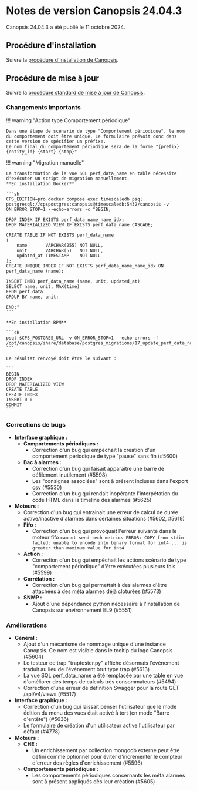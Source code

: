 # Notes de version Canopsis 24.04.3

Canopsis 24.04.3 a été publié le 11 octobre 2024.

## Procédure d'installation

Suivre la [procédure d'installation de Canopsis](../guide-administration/installation/index.md). 

## Procédure de mise à jour

Suivre la [procédure standard de mise à jour de Canopsis](../guide-administration/mise-a-jour/index.md).

### Changements importants

!!! warning "Action type Comportement périodique"

    Dans une étape de scénario de type "Comportement périodique", le nom du comportement doit être unique. Le formulaire prévoit donc dans cette version de spécifier un préfixe.
    Le nom final du comportement périodique sera de la forme "{prefix} {entity_id} {start}-{stop}"

!!! warning "Migration manuelle"

    La transformation de la vue SQL perf_data_name en table nécessite d'exécuter un script de migration manuellement.  
    **En installation Docker**
    
    ```sh
    CPS_EDITION=pro docker compose exec timescaledb psql postgresql://cpspostgres:canopsis@timescaledb:5432/canopsis -v ON_ERROR_STOP=1 --echo-errors -c "BEGIN;
    
    DROP INDEX IF EXISTS perf_data_name_name_idx;
    DROP MATERIALIZED VIEW IF EXISTS perf_data_name CASCADE;
    
    CREATE TABLE IF NOT EXISTS perf_data_name
    (
        name       VARCHAR(255) NOT NULL,
        unit       VARCHAR(5)   NOT NULL,
        updated_at TIMESTAMP    NOT NULL
    );
    CREATE UNIQUE INDEX IF NOT EXISTS perf_data_name_name_idx ON perf_data_name (name);
    
    INSERT INTO perf_data_name (name, unit, updated_at)
    SELECT name, unit, MAX(time)
    FROM perf_data
    GROUP BY name, unit;
    
    END;"
    ```
     
    **En installation RPM**
    
    ```sh
    psql $CPS_POSTGRES_URL -v ON_ERROR_STOP=1 --echo-errors -f /opt/canopsis/share/database/postgres_migrations/17_update_perf_data_name_table.up.sql
    ``` 
     
    Le résultat renvoyé doit être le suivant :  
     
    ```
    BEGIN
    DROP INDEX
    DROP MATERIALIZED VIEW
    CREATE TABLE
    CREATE INDEX
    INSERT 0 0
    COMMIT
    ```


### Corrections de bugs

*  **Interface graphique :**
    * **Comportements périodiques :**
        * Correction d'un bug qui empêchait la création d'un comportement périodique de type "pause" sans fin (#5600)
    * **Bac à alarmes :**
        * Correction d'un bug qui faisait apparaitre une barre de défilement inutilement (#5598)
        * Les "consignes associées" sont à présent incluses dans l'export csv (#5530)
        * Correction d'un bug qui rendait inopérante l'interpétation du code HTML dans la timeline des alarmes (#5625)
*  **Moteurs :**
    * Correction d'un bug qui entrainait une erreur de calcul de durée active/inactive d'alarmes dans certaines situations (#5602, #5619)
    * **Fifo :**
        * Correction d'un bug qui provoquait l'erreur suivante dans le moteur fifo `cannot send tech metrics ERROR: COPY from stdin failed: unable to encode into binary format for int4 ... is greater than maximum value for int4`
    * **Action :**
        * Correction d'un bug qui empêchait les actions scénario de type "comportement périodique" d'être exécutées plusieurs fois (#5599) 
    * **Corrélation :**
        * Correction d'un bug qui permettait à des alarmes d'être attachées à des méta alarmes déjà cloturées (#5573)
   *  **SNMP :**
        * Ajout d'une dépendance python nécessaire à l'installation de Canopsis sur environnement EL9 (#5551)

### Améliorations

*  **Général :**
    * Ajout d'un mécanisme de nommage unique d'une instance Canopsis. Ce nom est visible dans le tooltip du logo Canopsis (#5604)
    * Le testeur de trap "traptester.py" affiche désormais l'événement traduit au lieu de l'événement brut type trap (#5613)
    * La vue SQL perf_data_name a été remplacée par une table en vue d'améliorer des temps de calculs très consommateurs (#5494)
    * Correction d'une erreur de définition Swagger pour la route GET /api/v4/views (#5517)
*  **Interface graphique :**
    * Correction d'un bug qui laissait penser l'utilisateur que le mode édition du menu des vues était activé à tort (en mode "Barre d'entête") (#5636)
    * Le formulaire de création d'un utilisateur active l'utilisateur par défaut (#4778)
*  **Moteurs :**
    * **CHE :**
        * Un enrichissement par collection mongodb externe peut être défini comme optionnel pour éviter d'incrémenter le compteur d'erreur des règles d'enrichissement (#5596) 
    * **Comportements périodiques :**
        * Les comportements périodiques concernants les méta alarmes sont à présent appliqués dès leur création (#5605)
